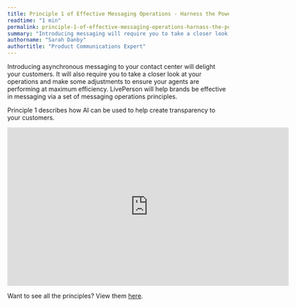 ```yaml
---
title: Principle 1 of Effective Messaging Operations - Harness the Power of AI
readtime: "1 min"
permalink: principle-1-of-effective-messaging-operations-harnass-the-power-of-ai.html
summary: "Introducing messaging will require you to take a closer look at your operations and how to use AI for automatic messages."
authorname: "Sarah Danby"
authortitle: "Product Communications Expert"
---
```




Introducing asynchronous messaging to your contact center will delight your customers. It will also require you to take a closer look at your operations and make some adjustments to ensure your agents are performing at maximum efficiency. LivePerson will help brands be effective in messaging via a set of messaging operations principles.

Principle 1 describes how AI can be used to help create transparency to your customers.


<div style="display: block; position: relative; max-width: 100%;"><div class="iframecontainer"><iframe src="https://player.vimeo.com/video/241512971" width="640" height="360" frameborder="0" webkitallowfullscreen mozallowfullscreen allowfullscreen></iframe></div></div>


Want to see all the principles? View them [here](/principles-for-effective-messaging-operations.html).
